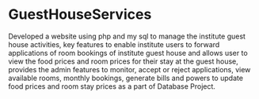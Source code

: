 # GuestHouseServices
Developed a website using php and my sql to manage the institute guest house activities, key features to enable institute users to forward applications of room bookings of institute guest house and allows user to view the food prices and room prices for their stay at the guest house, provides the admin features to monitor, accept or reject applications, view available rooms, monthly bookings, generate bills and powers to update food prices and room stay prices as a part of Database Project.
